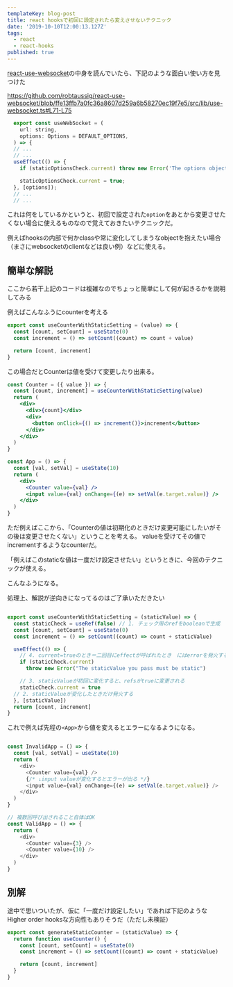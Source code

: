 ```yaml
---
templateKey: blog-post
title: react hooksで初回に設定されたら変えさせないテクニック
date: '2019-10-10T12:00:13.127Z'
tags:
  - react
  - react-hooks
published: true
---
```


[react-use-websocket](https://github.com/robtaussig/react-use-websocket)の中身を読んでいたら、下記のような面白い使い方を見つけた

https://github.com/robtaussig/react-use-websocket/blob/ffe13ffb7a0fc36a8607d259a6b58270ec19f7e5/src/lib/use-websocket.ts#L71-L75

```js
  export const useWebSocket = (
    url: string,
    options: Options = DEFAULT_OPTIONS,
  ) => {
  // ...
  // ...
  useEffect(() => {
    if (staticOptionsCheck.current) throw new Error('The options object you pass must be static');

    staticOptionsCheck.current = true;
  }, [options]);
  // ...
  // ...

```

これは何をしているかというと、初回で設定された`option`をあとから変更させたくない場合に使えるものなので覚えておきたいテクニックだ。

例えばhooksの内部で何かclassや常に変化してしまうなobjectを抱えたい場合（まさにwebsocketのclientなどは良い例）などに使える。

## 簡単な解説

ここから若干上記のコードは複雑なのでちょっと簡単にして何が起きるかを説明してみる

例えばこんなふうにcounterを考える

```js
export const useCounterWithStaticSetting = (value) => {
  const [count, setCount] = useState(0)
  const increment = () => setCount((count) => count + value)

  return [count, increment]
}

```

この場合だとCounterは値を受けて変更したり出来る。

```jsx
const Counter = ({ value }) => {
  const [count, increment] = useCounterWithStaticSetting(value)
  return (
    <div>
      <div>{count}</div>
      <div>
        <button onClick={() => increment()}>increment</button>
      </div>
    </div>
  )
}

const App = () => {
  const [val, setVal] = useState(10)
  return (
    <div>
      <Counter value={val} />
      <input value={val} onChange={(e) => setVal(e.target.value)} />
    </div>
  )
}

```

ただ例えばここから、「Counterの値は初期化のときだけ変更可能にしたいがその後は変更させたくない」ということを考える。
valueを受けてその値でincrementするようなcounterだ。

「例えばこのstaticな値は一度だけ設定させたい」というときに、今回のテクニックが使える。

こんなふうになる。

処理上、解説が逆向きになってるのはご了承いただきたい

```js

export const useCounterWithStaticSetting = (staticValue) => {
  const staticCheck = useRef(false) // 1. チェック用のrefをbooleanで生成
  const [count, setCount] = useState(0)
  const increment = () => setCount((count) => count + staticValue)

  useEffect(() => {
    // 4. current=trueのとき＝二回目にeffectが呼ばれたとき　にはerrorを発火する
    if (staticCheck.current)
      throw new Error("The staticValue you pass must be static")

    // 3. staticValueが初回に変化すると、refsがtrueに変更される
    staticCheck.current = true
  // 2. staticValueが変化したときだけ発火する
  }, [staticValue])
  return [count, increment]
}
```

これで例えば先程の`<App>`から値を変えるとエラーになるようになる。


```js

const InvalidApp = () => {
  const [val, setVal] = useState(10)
  return (
    <div>
      <Counter value={val} />
      {/* ↓input valueが変化するとエラーが出る */}
      <input value={val} onChange={(e) => setVal(e.target.value)} />
    </div>
  )
}

// 複数回呼び出されること自体はOK
const ValidApp = () => {
  return (
    <div>
      <Counter value={3} />
      <Counter value={10} />
    </div>
  )
}

```

## 別解

途中で思いついたが、仮に「一度だけ設定したい」であれば下記のようなHigher order hooksな方向性もありそうだ（ただし未検証）

```js
export const generateStaticCounter = (staticValue) => {
  return function useCounter() {
    const [count, setCount] = useState(0)
    const increment = () => setCount((count) => count + staticValue)

    return [count, increment]
  }
}
```
